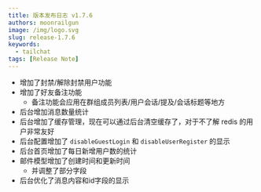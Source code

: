 ```yaml
---
title: 版本发布日志 v1.7.6
authors: moonrailgun
image: /img/logo.svg
slug: release-1.7.6
keywords:
  - tailchat
tags: [Release Note]
---
```


- 增加了封禁/解除封禁用户功能
- 增加了好友备注功能
  - 备注功能会应用在群组成员列表/用户会话/提及/会话标题等地方
- 后台增加消息数量统计
- 后台增加了缓存管理，现在可以通过后台清空缓存了，对于不了解 redis 的用户非常友好
- 后台配置增加了 `disableGuestLogin` 和 `disableUserRegister` 的显示
- 后台首页增加了每日新增用户数的统计
- 邮件模型增加了创建时间和更新时间
  - 并调整了部分字段
- 后台优化了消息内容和id字段的显示
